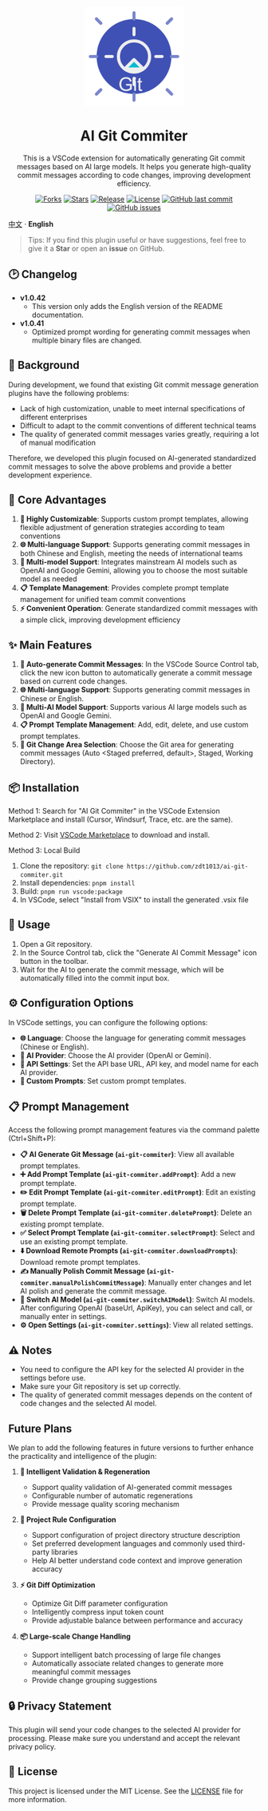 <div align="center">
  <img src="asserts/icon.png" alt="AI Git Commiter Logo" width="200" height="200">
  <h1>AI Git Commiter</h1>
  <p>This is a VSCode extension for automatically generating Git commit messages based on AI large models. It helps you generate high-quality commit messages according to code changes, improving development efficiency.</p>

   [![Forks](https://img.shields.io/github/forks/zdt1013/ai-git-commiter)](https://github.com/zdt1013/ai-git-commiter/network/members)
   [![Stars](https://img.shields.io/github/stars/zdt1013/ai-git-commiter)](https://github.com/zdt1013/ai-git-commiter/stargazers)
   [![Release](https://img.shields.io/github/release/zdt1013/ai-git-commiter)](https://github.com/zdt1013/ai-git-commiter/releases)
   [![License](https://img.shields.io/github/license/zdt1013/ai-git-commiter)](https://github.com/zdt1013/ai-git-commiter/blob/main/LICENSE)
   [![GitHub last commit](https://img.shields.io/github/last-commit/zdt1013/ai-git-commiter)](https://github.com/zdt1013/ai-git-commiter/commits/main)
   [![GitHub issues](https://img.shields.io/github/issues/zdt1013/ai-git-commiter)](https://github.com/zdt1013/ai-git-commiter/issues)
</div>

[中文](./README.md) ·  **English**

> Tips: If you find this plugin useful or have suggestions, feel free to give it a **Star** or open an **issue** on GitHub.

## 🕑 Changelog

- **v1.0.42**
  * This version only adds the English version of the README documentation.
- **v1.0.41**
  * Optimized prompt wording for generating commit messages when multiple binary files are changed.

## 🎯 Background

During development, we found that existing Git commit message generation plugins have the following problems:
- Lack of high customization, unable to meet internal specifications of different enterprises
- Difficult to adapt to the commit conventions of different technical teams
- The quality of generated commit messages varies greatly, requiring a lot of manual modification

Therefore, we developed this plugin focused on AI-generated standardized commit messages to solve the above problems and provide a better development experience.

## 💪 Core Advantages

1. **🎯 Highly Customizable**: Supports custom prompt templates, allowing flexible adjustment of generation strategies according to team conventions
2. **🌐 Multi-language Support**: Supports generating commit messages in both Chinese and English, meeting the needs of international teams
3. **🤖 Multi-model Support**: Integrates mainstream AI models such as OpenAI and Google Gemini, allowing you to choose the most suitable model as needed
4. **📋 Template Management**: Provides complete prompt template management for unified team commit conventions
5. **⚡ Convenient Operation**: Generate standardized commit messages with a simple click, improving development efficiency

## ✨ Main Features

1. **📝 Auto-generate Commit Messages**: In the VSCode Source Control tab, click the new icon button to automatically generate a commit message based on current code changes.
2. **🌐 Multi-language Support**: Supports generating commit messages in Chinese or English.
3. **🧠 Multi-AI Model Support**: Supports various AI large models such as OpenAI and Google Gemini.
4. **📋 Prompt Template Management**: Add, edit, delete, and use custom prompt templates.
5. **🔄 Git Change Area Selection**: Choose the Git area for generating commit messages (Auto <Staged preferred, default>, Staged, Working Directory).

## 📦 Installation

Method 1: Search for "AI Git Commiter" in the VSCode Extension Marketplace and install (Cursor, Windsurf, Trace, etc. are the same).

Method 2: Visit [VSCode Marketplace](https://marketplace.visualstudio.com/items?itemName=zdt1013.ai-git-commiter) to download and install.

Method 3: Local Build
1. Clone the repository: `git clone https://github.com/zdt1013/ai-git-commiter.git`
2. Install dependencies: `pnpm install`
3. Build: `pnpm run vscode:package`
4. In VSCode, select "Install from VSIX" to install the generated .vsix file

## 🚀 Usage

1. Open a Git repository.
2. In the Source Control tab, click the "Generate AI Commit Message" icon button in the toolbar.
3. Wait for the AI to generate the commit message, which will be automatically filled into the commit input box.

## ⚙️ Configuration Options

In VSCode settings, you can configure the following options:

- **🌐 Language**: Choose the language for generating commit messages (Chinese or English).
- **🤖 AI Provider**: Choose the AI provider (OpenAI or Gemini).
- **🔑 API Settings**: Set the API base URL, API key, and model name for each AI provider.
- **📝 Custom Prompts**: Set custom prompt templates.

## 📋 Prompt Management

Access the following prompt management features via the command palette (Ctrl+Shift+P):

- **📋 AI Generate Git Message (`ai-git-commiter`)**: View all available prompt templates.
- **➕ Add Prompt Template (`ai-git-commiter.addPrompt`)**: Add a new prompt template.
- **✏️ Edit Prompt Template (`ai-git-commiter.editPrompt`)**: Edit an existing prompt template.
- **🗑️ Delete Prompt Template (`ai-git-commiter.deletePrompt`)**: Delete an existing prompt template.
- **✅ Select Prompt Template (`ai-git-commiter.selectPrompt`)**: Select and use an existing prompt template.
- **⬇️ Download Remote Prompts (`ai-git-commiter.downloadPrompts`)**: Download remote prompt templates.
- **✍️ Manually Polish Commit Message (`ai-git-commiter.manualPolishCommitMessage`)**: Manually enter changes and let AI polish and generate the commit message.
- **🔄 Switch AI Model (`ai-git-commiter.switchAIModel`)**: Switch AI models. After configuring OpenAI (baseUrl, ApiKey), you can select and call, or manually enter in settings.
- **⚙️ Open Settings (`ai-git-commiter.settings`)**: View all related settings.

## ⚠️ Notes

- You need to configure the API key for the selected AI provider in the settings before use.
- Make sure your Git repository is set up correctly.
- The quality of generated commit messages depends on the content of code changes and the selected AI model.

## Future Plans

We plan to add the following features in future versions to further enhance the practicality and intelligence of the plugin:

1. **🔄 Intelligent Validation & Regeneration**
   - Support quality validation of AI-generated commit messages
   - Configurable number of automatic regenerations
   - Provide message quality scoring mechanism

2. **📁 Project Rule Configuration**
   - Support configuration of project directory structure description
   - Set preferred development languages and commonly used third-party libraries
   - Help AI better understand code context and improve generation accuracy

3. **⚡ Git Diff Optimization**
   - Optimize Git Diff parameter configuration
   - Intelligently compress input token count
   - Provide adjustable balance between performance and accuracy

4. **📦 Large-scale Change Handling**
   - Support intelligent batch processing of large file changes
   - Automatically associate related changes to generate more meaningful commit messages
   - Provide change grouping suggestions

## 🔒 Privacy Statement

This plugin will send your code changes to the selected AI provider for processing. Please make sure you understand and accept the relevant privacy policy.

## 📄 License

This project is licensed under the MIT License. See the [LICENSE](LICENSE) file for more information. 